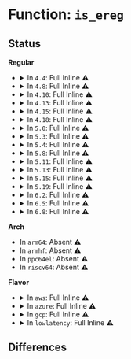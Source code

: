 # Function: <code>is_ereg</code>

## Status
<b>Regular</b>
<ul>
<li>
<details>
<summary>In <code>4.4</code>: Full Inline ⚠️</summary>

**Collision:** Unique Static

**Inline:** Full

**Transformation:** False

**Instances:**

```
In arch/x86/net/bpf_jit_comp.c (ffffffff8107afca)
Location: arch/x86/net/bpf_jit_comp.c:138
Inline: True
Inline callers:
  - arch/x86/net/bpf_jit_comp.c:do_jit
  - arch/x86/net/bpf_jit_comp.c:do_jit
```
</details>
</li>
<li>
<details>
<summary>In <code>4.8</code>: Full Inline ⚠️</summary>

**Collision:** Unique Static

**Inline:** Full

**Transformation:** False

**Instances:**

```
In arch/x86/net/bpf_jit_comp.c (ffffffff8107c33e)
Location: arch/x86/net/bpf_jit_comp.c:144
Inline: True
Inline callers:
  - arch/x86/net/bpf_jit_comp.c:do_jit
  - arch/x86/net/bpf_jit_comp.c:do_jit
  - arch/x86/net/bpf_jit_comp.c:do_jit
  - arch/x86/net/bpf_jit_comp.c:do_jit
  - arch/x86/net/bpf_jit_comp.c:do_jit
  - arch/x86/net/bpf_jit_comp.c:do_jit
  - arch/x86/net/bpf_jit_comp.c:do_jit
  - arch/x86/net/bpf_jit_comp.c:do_jit
  - arch/x86/net/bpf_jit_comp.c:do_jit
  - arch/x86/net/bpf_jit_comp.c:do_jit
  - arch/x86/net/bpf_jit_comp.c:do_jit
  - arch/x86/net/bpf_jit_comp.c:do_jit
  - arch/x86/net/bpf_jit_comp.c:do_jit
  - arch/x86/net/bpf_jit_comp.c:do_jit
  - arch/x86/net/bpf_jit_comp.c:do_jit
  - arch/x86/net/bpf_jit_comp.c:do_jit
  - arch/x86/net/bpf_jit_comp.c:do_jit
  - arch/x86/net/bpf_jit_comp.c:do_jit
  - arch/x86/net/bpf_jit_comp.c:do_jit
  - arch/x86/net/bpf_jit_comp.c:do_jit
  - arch/x86/net/bpf_jit_comp.c:do_jit
  - arch/x86/net/bpf_jit_comp.c:do_jit
  - arch/x86/net/bpf_jit_comp.c:do_jit
  - arch/x86/net/bpf_jit_comp.c:do_jit
  - arch/x86/net/bpf_jit_comp.c:do_jit
  - arch/x86/net/bpf_jit_comp.c:do_jit
  - arch/x86/net/bpf_jit_comp.c:do_jit
  - arch/x86/net/bpf_jit_comp.c:do_jit
  - arch/x86/net/bpf_jit_comp.c:do_jit
  - arch/x86/net/bpf_jit_comp.c:do_jit
  - arch/x86/net/bpf_jit_comp.c:do_jit
  - arch/x86/net/bpf_jit_comp.c:do_jit
  - arch/x86/net/bpf_jit_comp.c:do_jit
  - arch/x86/net/bpf_jit_comp.c:do_jit
  - arch/x86/net/bpf_jit_comp.c:do_jit
  - arch/x86/net/bpf_jit_comp.c:do_jit
  - arch/x86/net/bpf_jit_comp.c:do_jit
  - arch/x86/net/bpf_jit_comp.c:do_jit
  - arch/x86/net/bpf_jit_comp.c:do_jit
  - arch/x86/net/bpf_jit_comp.c:do_jit
  - arch/x86/net/bpf_jit_comp.c:do_jit
  - arch/x86/net/bpf_jit_comp.c:do_jit
  - arch/x86/net/bpf_jit_comp.c:do_jit
  - arch/x86/net/bpf_jit_comp.c:do_jit
  - arch/x86/net/bpf_jit_comp.c:do_jit
  - arch/x86/net/bpf_jit_comp.c:do_jit
  - arch/x86/net/bpf_jit_comp.c:do_jit
  - arch/x86/net/bpf_jit_comp.c:do_jit
  - arch/x86/net/bpf_jit_comp.c:do_jit
  - arch/x86/net/bpf_jit_comp.c:do_jit
  - arch/x86/net/bpf_jit_comp.c:do_jit
  - arch/x86/net/bpf_jit_comp.c:do_jit
  - arch/x86/net/bpf_jit_comp.c:do_jit
  - arch/x86/net/bpf_jit_comp.c:do_jit
  - arch/x86/net/bpf_jit_comp.c:do_jit
  - arch/x86/net/bpf_jit_comp.c:do_jit
  - arch/x86/net/bpf_jit_comp.c:do_jit
  - arch/x86/net/bpf_jit_comp.c:do_jit
  - arch/x86/net/bpf_jit_comp.c:do_jit
  - arch/x86/net/bpf_jit_comp.c:do_jit
  - arch/x86/net/bpf_jit_comp.c:do_jit
  - arch/x86/net/bpf_jit_comp.c:do_jit
  - arch/x86/net/bpf_jit_comp.c:do_jit
  - arch/x86/net/bpf_jit_comp.c:do_jit
  - arch/x86/net/bpf_jit_comp.c:do_jit
```
</details>
</li>
<li>
<details>
<summary>In <code>4.10</code>: Full Inline ⚠️</summary>

**Collision:** Unique Static

**Inline:** Full

**Transformation:** False

**Instances:**

```
In arch/x86/net/bpf_jit_comp.c (ffffffff810808de)
Location: arch/x86/net/bpf_jit_comp.c:144
Inline: True
Inline callers:
  - arch/x86/net/bpf_jit_comp.c:do_jit
  - arch/x86/net/bpf_jit_comp.c:do_jit
  - arch/x86/net/bpf_jit_comp.c:do_jit
  - arch/x86/net/bpf_jit_comp.c:do_jit
  - arch/x86/net/bpf_jit_comp.c:do_jit
  - arch/x86/net/bpf_jit_comp.c:do_jit
  - arch/x86/net/bpf_jit_comp.c:do_jit
  - arch/x86/net/bpf_jit_comp.c:do_jit
  - arch/x86/net/bpf_jit_comp.c:do_jit
  - arch/x86/net/bpf_jit_comp.c:do_jit
  - arch/x86/net/bpf_jit_comp.c:do_jit
  - arch/x86/net/bpf_jit_comp.c:do_jit
  - arch/x86/net/bpf_jit_comp.c:do_jit
  - arch/x86/net/bpf_jit_comp.c:do_jit
  - arch/x86/net/bpf_jit_comp.c:do_jit
  - arch/x86/net/bpf_jit_comp.c:do_jit
  - arch/x86/net/bpf_jit_comp.c:do_jit
  - arch/x86/net/bpf_jit_comp.c:do_jit
  - arch/x86/net/bpf_jit_comp.c:do_jit
  - arch/x86/net/bpf_jit_comp.c:do_jit
  - arch/x86/net/bpf_jit_comp.c:do_jit
  - arch/x86/net/bpf_jit_comp.c:do_jit
  - arch/x86/net/bpf_jit_comp.c:do_jit
  - arch/x86/net/bpf_jit_comp.c:do_jit
  - arch/x86/net/bpf_jit_comp.c:do_jit
  - arch/x86/net/bpf_jit_comp.c:do_jit
  - arch/x86/net/bpf_jit_comp.c:do_jit
  - arch/x86/net/bpf_jit_comp.c:do_jit
  - arch/x86/net/bpf_jit_comp.c:do_jit
  - arch/x86/net/bpf_jit_comp.c:do_jit
  - arch/x86/net/bpf_jit_comp.c:do_jit
  - arch/x86/net/bpf_jit_comp.c:do_jit
  - arch/x86/net/bpf_jit_comp.c:do_jit
  - arch/x86/net/bpf_jit_comp.c:do_jit
  - arch/x86/net/bpf_jit_comp.c:do_jit
  - arch/x86/net/bpf_jit_comp.c:do_jit
  - arch/x86/net/bpf_jit_comp.c:do_jit
  - arch/x86/net/bpf_jit_comp.c:do_jit
  - arch/x86/net/bpf_jit_comp.c:do_jit
  - arch/x86/net/bpf_jit_comp.c:do_jit
  - arch/x86/net/bpf_jit_comp.c:do_jit
  - arch/x86/net/bpf_jit_comp.c:do_jit
  - arch/x86/net/bpf_jit_comp.c:do_jit
  - arch/x86/net/bpf_jit_comp.c:do_jit
  - arch/x86/net/bpf_jit_comp.c:do_jit
  - arch/x86/net/bpf_jit_comp.c:do_jit
  - arch/x86/net/bpf_jit_comp.c:do_jit
  - arch/x86/net/bpf_jit_comp.c:do_jit
  - arch/x86/net/bpf_jit_comp.c:do_jit
  - arch/x86/net/bpf_jit_comp.c:do_jit
  - arch/x86/net/bpf_jit_comp.c:do_jit
  - arch/x86/net/bpf_jit_comp.c:do_jit
  - arch/x86/net/bpf_jit_comp.c:do_jit
  - arch/x86/net/bpf_jit_comp.c:do_jit
  - arch/x86/net/bpf_jit_comp.c:do_jit
  - arch/x86/net/bpf_jit_comp.c:do_jit
  - arch/x86/net/bpf_jit_comp.c:do_jit
  - arch/x86/net/bpf_jit_comp.c:do_jit
  - arch/x86/net/bpf_jit_comp.c:do_jit
  - arch/x86/net/bpf_jit_comp.c:do_jit
  - arch/x86/net/bpf_jit_comp.c:do_jit
  - arch/x86/net/bpf_jit_comp.c:do_jit
  - arch/x86/net/bpf_jit_comp.c:do_jit
  - arch/x86/net/bpf_jit_comp.c:do_jit
  - arch/x86/net/bpf_jit_comp.c:do_jit
```
</details>
</li>
<li>
<details>
<summary>In <code>4.13</code>: Full Inline ⚠️</summary>

**Collision:** Unique Static

**Inline:** Full

**Transformation:** False

**Instances:**

```
In arch/x86/net/bpf_jit_comp.c (ffffffff8107ed80)
Location: arch/x86/net/bpf_jit_comp.c:145
Inline: True
Inline callers:
  - arch/x86/net/bpf_jit_comp.c:do_jit
  - arch/x86/net/bpf_jit_comp.c:do_jit
  - arch/x86/net/bpf_jit_comp.c:do_jit
  - arch/x86/net/bpf_jit_comp.c:do_jit
  - arch/x86/net/bpf_jit_comp.c:do_jit
  - arch/x86/net/bpf_jit_comp.c:do_jit
  - arch/x86/net/bpf_jit_comp.c:do_jit
  - arch/x86/net/bpf_jit_comp.c:do_jit
  - arch/x86/net/bpf_jit_comp.c:do_jit
  - arch/x86/net/bpf_jit_comp.c:do_jit
  - arch/x86/net/bpf_jit_comp.c:do_jit
  - arch/x86/net/bpf_jit_comp.c:do_jit
  - arch/x86/net/bpf_jit_comp.c:do_jit
  - arch/x86/net/bpf_jit_comp.c:do_jit
  - arch/x86/net/bpf_jit_comp.c:do_jit
  - arch/x86/net/bpf_jit_comp.c:do_jit
  - arch/x86/net/bpf_jit_comp.c:do_jit
  - arch/x86/net/bpf_jit_comp.c:do_jit
  - arch/x86/net/bpf_jit_comp.c:do_jit
  - arch/x86/net/bpf_jit_comp.c:do_jit
  - arch/x86/net/bpf_jit_comp.c:do_jit
  - arch/x86/net/bpf_jit_comp.c:do_jit
  - arch/x86/net/bpf_jit_comp.c:do_jit
  - arch/x86/net/bpf_jit_comp.c:do_jit
  - arch/x86/net/bpf_jit_comp.c:do_jit
  - arch/x86/net/bpf_jit_comp.c:do_jit
  - arch/x86/net/bpf_jit_comp.c:do_jit
  - arch/x86/net/bpf_jit_comp.c:do_jit
  - arch/x86/net/bpf_jit_comp.c:do_jit
  - arch/x86/net/bpf_jit_comp.c:do_jit
  - arch/x86/net/bpf_jit_comp.c:do_jit
  - arch/x86/net/bpf_jit_comp.c:do_jit
  - arch/x86/net/bpf_jit_comp.c:do_jit
  - arch/x86/net/bpf_jit_comp.c:do_jit
  - arch/x86/net/bpf_jit_comp.c:do_jit
  - arch/x86/net/bpf_jit_comp.c:do_jit
  - arch/x86/net/bpf_jit_comp.c:do_jit
  - arch/x86/net/bpf_jit_comp.c:do_jit
  - arch/x86/net/bpf_jit_comp.c:do_jit
  - arch/x86/net/bpf_jit_comp.c:do_jit
```
</details>
</li>
<li>
<details>
<summary>In <code>4.15</code>: Full Inline ⚠️</summary>

**Collision:** Unique Static

**Inline:** Full

**Transformation:** False

**Instances:**

```
In arch/x86/net/bpf_jit_comp.c (ffffffff810855d7)
Location: arch/x86/net/bpf_jit_comp.c:148
Inline: True
Inline callers:
  - arch/x86/net/bpf_jit_comp.c:do_jit
  - arch/x86/net/bpf_jit_comp.c:do_jit
  - arch/x86/net/bpf_jit_comp.c:do_jit
  - arch/x86/net/bpf_jit_comp.c:do_jit
  - arch/x86/net/bpf_jit_comp.c:do_jit
  - arch/x86/net/bpf_jit_comp.c:do_jit
  - arch/x86/net/bpf_jit_comp.c:do_jit
  - arch/x86/net/bpf_jit_comp.c:do_jit
  - arch/x86/net/bpf_jit_comp.c:do_jit
  - arch/x86/net/bpf_jit_comp.c:do_jit
  - arch/x86/net/bpf_jit_comp.c:do_jit
  - arch/x86/net/bpf_jit_comp.c:do_jit
  - arch/x86/net/bpf_jit_comp.c:do_jit
  - arch/x86/net/bpf_jit_comp.c:do_jit
  - arch/x86/net/bpf_jit_comp.c:do_jit
  - arch/x86/net/bpf_jit_comp.c:do_jit
  - arch/x86/net/bpf_jit_comp.c:do_jit
  - arch/x86/net/bpf_jit_comp.c:do_jit
  - arch/x86/net/bpf_jit_comp.c:do_jit
  - arch/x86/net/bpf_jit_comp.c:do_jit
  - arch/x86/net/bpf_jit_comp.c:do_jit
  - arch/x86/net/bpf_jit_comp.c:do_jit
  - arch/x86/net/bpf_jit_comp.c:do_jit
  - arch/x86/net/bpf_jit_comp.c:do_jit
  - arch/x86/net/bpf_jit_comp.c:do_jit
  - arch/x86/net/bpf_jit_comp.c:do_jit
  - arch/x86/net/bpf_jit_comp.c:do_jit
  - arch/x86/net/bpf_jit_comp.c:do_jit
  - arch/x86/net/bpf_jit_comp.c:do_jit
  - arch/x86/net/bpf_jit_comp.c:do_jit
  - arch/x86/net/bpf_jit_comp.c:do_jit
  - arch/x86/net/bpf_jit_comp.c:do_jit
  - arch/x86/net/bpf_jit_comp.c:do_jit
  - arch/x86/net/bpf_jit_comp.c:do_jit
  - arch/x86/net/bpf_jit_comp.c:do_jit
  - arch/x86/net/bpf_jit_comp.c:do_jit
  - arch/x86/net/bpf_jit_comp.c:do_jit
  - arch/x86/net/bpf_jit_comp.c:do_jit
  - arch/x86/net/bpf_jit_comp.c:do_jit
  - arch/x86/net/bpf_jit_comp.c:do_jit
```
</details>
</li>
<li>
<details>
<summary>In <code>4.18</code>: Full Inline ⚠️</summary>

**Collision:** Unique Static

**Inline:** Full

**Transformation:** False

**Instances:**

```
In arch/x86/net/bpf_jit_comp.c (ffffffff8108856d)
Location: arch/x86/net/bpf_jit_comp.c:135
Inline: True
Inline callers:
  - arch/x86/net/bpf_jit_comp.c:emit_mov_reg
  - arch/x86/net/bpf_jit_comp.c:emit_mov_reg
  - arch/x86/net/bpf_jit_comp.c:emit_mov_reg
```
</details>
</li>
<li>
<details>
<summary>In <code>5.0</code>: Full Inline ⚠️</summary>

**Collision:** Unique Static

**Inline:** Full

**Transformation:** False

**Instances:**

```
In arch/x86/net/bpf_jit_comp.c (ffffffff8109003d)
Location: arch/x86/net/bpf_jit_comp.c:135
Inline: True
Inline callers:
  - arch/x86/net/bpf_jit_comp.c:emit_mov_reg
  - arch/x86/net/bpf_jit_comp.c:emit_mov_reg
  - arch/x86/net/bpf_jit_comp.c:emit_mov_reg
```
</details>
</li>
<li>
<details>
<summary>In <code>5.3</code>: Full Inline ⚠️</summary>

**Collision:** Unique Static

**Inline:** Full

**Transformation:** False

**Instances:**

```
In arch/x86/net/bpf_jit_comp.c (ffffffff81093dda)
Location: arch/x86/net/bpf_jit_comp.c:131
Inline: True
Inline callers:
  - arch/x86/net/bpf_jit_comp.c:emit_mov_reg
  - arch/x86/net/bpf_jit_comp.c:emit_mov_reg
  - arch/x86/net/bpf_jit_comp.c:emit_mov_reg
```
</details>
</li>
<li>
<details>
<summary>In <code>5.4</code>: Full Inline ⚠️</summary>

**Collision:** Unique Static

**Inline:** Full

**Transformation:** False

**Instances:**

```
In arch/x86/net/bpf_jit_comp.c (ffffffff8109a3aa)
Location: arch/x86/net/bpf_jit_comp.c:131
Inline: True
Inline callers:
  - arch/x86/net/bpf_jit_comp.c:emit_mov_reg
  - arch/x86/net/bpf_jit_comp.c:emit_mov_reg
  - arch/x86/net/bpf_jit_comp.c:emit_mov_reg
```
</details>
</li>
<li>
<details>
<summary>In <code>5.8</code>: Full Inline ⚠️</summary>

**Collision:** Unique Static

**Inline:** Full

**Transformation:** False

**Instances:**

```
In arch/x86/net/bpf_jit_comp.c (ffffffff810a1af1)
Location: arch/x86/net/bpf_jit_comp.c:150
Inline: True
Inline callers:
  - arch/x86/net/bpf_jit_comp.c:do_jit
  - arch/x86/net/bpf_jit_comp.c:do_jit
  - arch/x86/net/bpf_jit_comp.c:do_jit
  - arch/x86/net/bpf_jit_comp.c:do_jit
  - arch/x86/net/bpf_jit_comp.c:do_jit
  - arch/x86/net/bpf_jit_comp.c:do_jit
  - arch/x86/net/bpf_jit_comp.c:do_jit
  - arch/x86/net/bpf_jit_comp.c:do_jit
  - arch/x86/net/bpf_jit_comp.c:do_jit
  - arch/x86/net/bpf_jit_comp.c:do_jit
  - arch/x86/net/bpf_jit_comp.c:do_jit
  - arch/x86/net/bpf_jit_comp.c:do_jit
  - arch/x86/net/bpf_jit_comp.c:do_jit
  - arch/x86/net/bpf_jit_comp.c:do_jit
  - arch/x86/net/bpf_jit_comp.c:do_jit
  - arch/x86/net/bpf_jit_comp.c:do_jit
  - arch/x86/net/bpf_jit_comp.c:do_jit
  - arch/x86/net/bpf_jit_comp.c:do_jit
  - arch/x86/net/bpf_jit_comp.c:do_jit
  - arch/x86/net/bpf_jit_comp.c:do_jit
  - arch/x86/net/bpf_jit_comp.c:do_jit
  - arch/x86/net/bpf_jit_comp.c:do_jit
  - arch/x86/net/bpf_jit_comp.c:emit_mov_reg
  - arch/x86/net/bpf_jit_comp.c:emit_mov_reg
  - arch/x86/net/bpf_jit_comp.c:emit_mov_reg
  - arch/x86/net/bpf_jit_comp.c:emit_mov_imm64
```
</details>
</li>
<li>
<details>
<summary>In <code>5.11</code>: Full Inline ⚠️</summary>

**Collision:** Unique Static

**Inline:** Full

**Transformation:** False

**Instances:**

```
In arch/x86/net/bpf_jit_comp.c (ffffffff8109c9ca)
Location: arch/x86/net/bpf_jit_comp.c:150
Inline: True
Inline callers:
  - arch/x86/net/bpf_jit_comp.c:do_jit
  - arch/x86/net/bpf_jit_comp.c:do_jit
  - arch/x86/net/bpf_jit_comp.c:do_jit
  - arch/x86/net/bpf_jit_comp.c:do_jit
  - arch/x86/net/bpf_jit_comp.c:do_jit
  - arch/x86/net/bpf_jit_comp.c:do_jit
  - arch/x86/net/bpf_jit_comp.c:do_jit
  - arch/x86/net/bpf_jit_comp.c:do_jit
  - arch/x86/net/bpf_jit_comp.c:do_jit
  - arch/x86/net/bpf_jit_comp.c:do_jit
  - arch/x86/net/bpf_jit_comp.c:do_jit
  - arch/x86/net/bpf_jit_comp.c:do_jit
  - arch/x86/net/bpf_jit_comp.c:do_jit
  - arch/x86/net/bpf_jit_comp.c:do_jit
  - arch/x86/net/bpf_jit_comp.c:do_jit
  - arch/x86/net/bpf_jit_comp.c:do_jit
  - arch/x86/net/bpf_jit_comp.c:do_jit
  - arch/x86/net/bpf_jit_comp.c:do_jit
  - arch/x86/net/bpf_jit_comp.c:do_jit
  - arch/x86/net/bpf_jit_comp.c:do_jit
  - arch/x86/net/bpf_jit_comp.c:do_jit
  - arch/x86/net/bpf_jit_comp.c:do_jit
  - arch/x86/net/bpf_jit_comp.c:emit_mov_reg
  - arch/x86/net/bpf_jit_comp.c:emit_mov_reg
  - arch/x86/net/bpf_jit_comp.c:emit_mov_reg
  - arch/x86/net/bpf_jit_comp.c:emit_mov_imm64
```
</details>
</li>
<li>
<details>
<summary>In <code>5.13</code>: Full Inline ⚠️</summary>

**Collision:** Unique Static

**Inline:** Full

**Transformation:** False

**Instances:**

```
In arch/x86/net/bpf_jit_comp.c (ffffffff8109e6ea)
Location: arch/x86/net/bpf_jit_comp.c:150
Inline: True
Inline callers:
  - arch/x86/net/bpf_jit_comp.c:do_jit
  - arch/x86/net/bpf_jit_comp.c:do_jit
  - arch/x86/net/bpf_jit_comp.c:do_jit
  - arch/x86/net/bpf_jit_comp.c:do_jit
  - arch/x86/net/bpf_jit_comp.c:do_jit
  - arch/x86/net/bpf_jit_comp.c:do_jit
  - arch/x86/net/bpf_jit_comp.c:do_jit
  - arch/x86/net/bpf_jit_comp.c:do_jit
  - arch/x86/net/bpf_jit_comp.c:do_jit
  - arch/x86/net/bpf_jit_comp.c:do_jit
  - arch/x86/net/bpf_jit_comp.c:do_jit
  - arch/x86/net/bpf_jit_comp.c:do_jit
  - arch/x86/net/bpf_jit_comp.c:do_jit
  - arch/x86/net/bpf_jit_comp.c:do_jit
  - arch/x86/net/bpf_jit_comp.c:do_jit
  - arch/x86/net/bpf_jit_comp.c:do_jit
  - arch/x86/net/bpf_jit_comp.c:do_jit
  - arch/x86/net/bpf_jit_comp.c:emit_mov_reg
  - arch/x86/net/bpf_jit_comp.c:emit_mov_reg
  - arch/x86/net/bpf_jit_comp.c:emit_mov_reg
  - arch/x86/net/bpf_jit_comp.c:emit_mov_imm64
```
</details>
</li>
<li>
<details>
<summary>In <code>5.15</code>: Full Inline ⚠️</summary>

**Collision:** Unique Static

**Inline:** Full

**Transformation:** False

**Instances:**

```
In arch/x86/net/bpf_jit_comp.c (ffffffff810af1cc)
Location: arch/x86/net/bpf_jit_comp.c:150
Inline: True
Inline callers:
  - arch/x86/net/bpf_jit_comp.c:do_jit
  - arch/x86/net/bpf_jit_comp.c:do_jit
  - arch/x86/net/bpf_jit_comp.c:do_jit
  - arch/x86/net/bpf_jit_comp.c:do_jit
  - arch/x86/net/bpf_jit_comp.c:do_jit
  - arch/x86/net/bpf_jit_comp.c:do_jit
  - arch/x86/net/bpf_jit_comp.c:do_jit
  - arch/x86/net/bpf_jit_comp.c:do_jit
  - arch/x86/net/bpf_jit_comp.c:do_jit
  - arch/x86/net/bpf_jit_comp.c:do_jit
  - arch/x86/net/bpf_jit_comp.c:do_jit
  - arch/x86/net/bpf_jit_comp.c:do_jit
  - arch/x86/net/bpf_jit_comp.c:do_jit
  - arch/x86/net/bpf_jit_comp.c:do_jit
  - arch/x86/net/bpf_jit_comp.c:do_jit
  - arch/x86/net/bpf_jit_comp.c:emit_ldx
  - arch/x86/net/bpf_jit_comp.c:emit_ldx
  - arch/x86/net/bpf_jit_comp.c:maybe_emit_mod
  - arch/x86/net/bpf_jit_comp.c:maybe_emit_mod
  - arch/x86/net/bpf_jit_comp.c:emit_mov_reg
  - arch/x86/net/bpf_jit_comp.c:emit_mov_reg
  - arch/x86/net/bpf_jit_comp.c:emit_mov_imm64
  - arch/x86/net/bpf_jit_comp.c:emit_mov_imm32
```
</details>
</li>
<li>
<details>
<summary>In <code>5.19</code>: Full Inline ⚠️</summary>

**Collision:** Unique Static

**Inline:** Full

**Transformation:** False

**Instances:**

```
In arch/x86/net/bpf_jit_comp.c (ffffffff810c3c36)
Location: arch/x86/net/bpf_jit_comp.c:155
Inline: True
Inline callers:
  - arch/x86/net/bpf_jit_comp.c:do_jit
  - arch/x86/net/bpf_jit_comp.c:do_jit
  - arch/x86/net/bpf_jit_comp.c:do_jit
  - arch/x86/net/bpf_jit_comp.c:do_jit
  - arch/x86/net/bpf_jit_comp.c:do_jit
  - arch/x86/net/bpf_jit_comp.c:do_jit
  - arch/x86/net/bpf_jit_comp.c:do_jit
  - arch/x86/net/bpf_jit_comp.c:do_jit
  - arch/x86/net/bpf_jit_comp.c:do_jit
  - arch/x86/net/bpf_jit_comp.c:do_jit
  - arch/x86/net/bpf_jit_comp.c:emit_ldx
  - arch/x86/net/bpf_jit_comp.c:emit_ldx
  - arch/x86/net/bpf_jit_comp.c:maybe_emit_mod
  - arch/x86/net/bpf_jit_comp.c:maybe_emit_mod
  - arch/x86/net/bpf_jit_comp.c:emit_mov_reg
  - arch/x86/net/bpf_jit_comp.c:emit_mov_reg
  - arch/x86/net/bpf_jit_comp.c:emit_mov_imm64
  - arch/x86/net/bpf_jit_comp.c:emit_mov_imm32
```
</details>
</li>
<li>
<details>
<summary>In <code>6.2</code>: Full Inline ⚠️</summary>

**Collision:** Unique Static

**Inline:** Full

**Transformation:** False

**Instances:**

```
In arch/x86/net/bpf_jit_comp.c (ffffffff810e1995)
Location: arch/x86/net/bpf_jit_comp.c:156
Inline: True
Inline callers:
  - arch/x86/net/bpf_jit_comp.c:do_jit
  - arch/x86/net/bpf_jit_comp.c:do_jit
  - arch/x86/net/bpf_jit_comp.c:do_jit
  - arch/x86/net/bpf_jit_comp.c:do_jit
  - arch/x86/net/bpf_jit_comp.c:do_jit
  - arch/x86/net/bpf_jit_comp.c:do_jit
  - arch/x86/net/bpf_jit_comp.c:do_jit
  - arch/x86/net/bpf_jit_comp.c:do_jit
  - arch/x86/net/bpf_jit_comp.c:do_jit
  - arch/x86/net/bpf_jit_comp.c:do_jit
  - arch/x86/net/bpf_jit_comp.c:do_jit
  - arch/x86/net/bpf_jit_comp.c:do_jit
  - arch/x86/net/bpf_jit_comp.c:emit_ldx
  - arch/x86/net/bpf_jit_comp.c:emit_ldx
  - arch/x86/net/bpf_jit_comp.c:maybe_emit_mod
  - arch/x86/net/bpf_jit_comp.c:maybe_emit_mod
  - arch/x86/net/bpf_jit_comp.c:emit_mov_reg
  - arch/x86/net/bpf_jit_comp.c:emit_mov_reg
  - arch/x86/net/bpf_jit_comp.c:emit_mov_imm64
  - arch/x86/net/bpf_jit_comp.c:emit_mov_imm32
```
</details>
</li>
<li>
<details>
<summary>In <code>6.5</code>: Full Inline ⚠️</summary>

**Collision:** Unique Static

**Inline:** Full

**Transformation:** False

**Instances:**

```
In arch/x86/net/bpf_jit_comp.c (ffffffff810ebff8)
Location: arch/x86/net/bpf_jit_comp.c:156
Inline: True
Inline callers:
  - arch/x86/net/bpf_jit_comp.c:do_jit
  - arch/x86/net/bpf_jit_comp.c:do_jit
  - arch/x86/net/bpf_jit_comp.c:do_jit
  - arch/x86/net/bpf_jit_comp.c:do_jit
  - arch/x86/net/bpf_jit_comp.c:do_jit
  - arch/x86/net/bpf_jit_comp.c:do_jit
  - arch/x86/net/bpf_jit_comp.c:do_jit
  - arch/x86/net/bpf_jit_comp.c:do_jit
  - arch/x86/net/bpf_jit_comp.c:do_jit
  - arch/x86/net/bpf_jit_comp.c:do_jit
  - arch/x86/net/bpf_jit_comp.c:do_jit
  - arch/x86/net/bpf_jit_comp.c:do_jit
  - arch/x86/net/bpf_jit_comp.c:emit_ldx
  - arch/x86/net/bpf_jit_comp.c:emit_ldx
  - arch/x86/net/bpf_jit_comp.c:maybe_emit_1mod
  - arch/x86/net/bpf_jit_comp.c:maybe_emit_mod
  - arch/x86/net/bpf_jit_comp.c:maybe_emit_mod
  - arch/x86/net/bpf_jit_comp.c:emit_mov_reg
  - arch/x86/net/bpf_jit_comp.c:emit_mov_reg
  - arch/x86/net/bpf_jit_comp.c:emit_mov_imm64
  - arch/x86/net/bpf_jit_comp.c:emit_mov_imm32
```
</details>
</li>
<li>
<details>
<summary>In <code>6.8</code>: Full Inline ⚠️</summary>

**Collision:** Unique Static

**Inline:** Full

**Transformation:** False

**Instances:**

```
In arch/x86/net/bpf_jit_comp.c (ffffffff810f1d23)
Location: arch/x86/net/bpf_jit_comp.c:162
Inline: True
Inline callers:
  - arch/x86/net/bpf_jit_comp.c:restore_regs
  - arch/x86/net/bpf_jit_comp.c:save_args
  - arch/x86/net/bpf_jit_comp.c:do_jit
  - arch/x86/net/bpf_jit_comp.c:do_jit
  - arch/x86/net/bpf_jit_comp.c:do_jit
  - arch/x86/net/bpf_jit_comp.c:do_jit
  - arch/x86/net/bpf_jit_comp.c:do_jit
  - arch/x86/net/bpf_jit_comp.c:do_jit
  - arch/x86/net/bpf_jit_comp.c:do_jit
  - arch/x86/net/bpf_jit_comp.c:do_jit
  - arch/x86/net/bpf_jit_comp.c:do_jit
  - arch/x86/net/bpf_jit_comp.c:do_jit
  - arch/x86/net/bpf_jit_comp.c:do_jit
  - arch/x86/net/bpf_jit_comp.c:do_jit
  - arch/x86/net/bpf_jit_comp.c:maybe_emit_1mod
  - arch/x86/net/bpf_jit_comp.c:maybe_emit_mod
  - arch/x86/net/bpf_jit_comp.c:maybe_emit_mod
  - arch/x86/net/bpf_jit_comp.c:emit_movsx_reg
  - arch/x86/net/bpf_jit_comp.c:emit_movsx_reg
  - arch/x86/net/bpf_jit_comp.c:emit_mov_reg
  - arch/x86/net/bpf_jit_comp.c:emit_mov_reg
  - arch/x86/net/bpf_jit_comp.c:emit_mov_imm64
  - arch/x86/net/bpf_jit_comp.c:emit_mov_imm32
```
</details>
</li>
</ul>
<b>Arch</b>
<ul>
<li>
In <code>arm64</code>: Absent ⚠️
</li>
<li>
In <code>armhf</code>: Absent ⚠️
</li>
<li>
In <code>ppc64el</code>: Absent ⚠️
</li>
<li>
In <code>riscv64</code>: Absent ⚠️
</li>
</ul>
<b>Flavor</b>
<ul>
<li>
<details>
<summary>In <code>aws</code>: Full Inline ⚠️</summary>

**Collision:** Unique Static

**Inline:** Full

**Transformation:** False

**Instances:**

```
In arch/x86/net/bpf_jit_comp.c (ffffffff81093cca)
Location: arch/x86/net/bpf_jit_comp.c:131
Inline: True
Inline callers:
  - arch/x86/net/bpf_jit_comp.c:emit_mov_reg
  - arch/x86/net/bpf_jit_comp.c:emit_mov_reg
  - arch/x86/net/bpf_jit_comp.c:emit_mov_reg
```
</details>
</li>
<li>
<details>
<summary>In <code>azure</code>: Full Inline ⚠️</summary>

**Collision:** Unique Static

**Inline:** Full

**Transformation:** False

**Instances:**

```
In arch/x86/net/bpf_jit_comp.c (ffffffff8108275a)
Location: arch/x86/net/bpf_jit_comp.c:131
Inline: True
Inline callers:
  - arch/x86/net/bpf_jit_comp.c:emit_mov_reg
  - arch/x86/net/bpf_jit_comp.c:emit_mov_reg
  - arch/x86/net/bpf_jit_comp.c:emit_mov_reg
```
</details>
</li>
<li>
<details>
<summary>In <code>gcp</code>: Full Inline ⚠️</summary>

**Collision:** Unique Static

**Inline:** Full

**Transformation:** False

**Instances:**

```
In arch/x86/net/bpf_jit_comp.c (ffffffff81093c7a)
Location: arch/x86/net/bpf_jit_comp.c:131
Inline: True
Inline callers:
  - arch/x86/net/bpf_jit_comp.c:emit_mov_reg
  - arch/x86/net/bpf_jit_comp.c:emit_mov_reg
  - arch/x86/net/bpf_jit_comp.c:emit_mov_reg
```
</details>
</li>
<li>
<details>
<summary>In <code>lowlatency</code>: Full Inline ⚠️</summary>

**Collision:** Unique Static

**Inline:** Full

**Transformation:** False

**Instances:**

```
In arch/x86/net/bpf_jit_comp.c (ffffffff8109b87a)
Location: arch/x86/net/bpf_jit_comp.c:131
Inline: True
Inline callers:
  - arch/x86/net/bpf_jit_comp.c:emit_mov_reg
  - arch/x86/net/bpf_jit_comp.c:emit_mov_reg
  - arch/x86/net/bpf_jit_comp.c:emit_mov_reg
```
</details>
</li>
</ul>

## Differences
